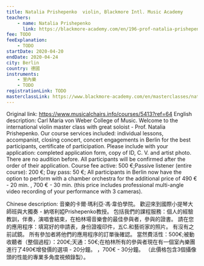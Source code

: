 ```yaml
---
title: Natalia Prishepenko  violin, Blackmore Intl. Music Academy
teachers:
	- name: Natalia Prishepenko
	  link: https://blackmore-academy.com/en/196-prof-natalia-prishepenko-violin-chamber-music-ensembles-musikhochschule-dresden
fee: TODO
feeExplanation: 
	- TODO
startDate: 2020-04-20
endDate: 2020-04-24
city: Berlin
country: 德國
instruments:
	- 室內樂
	- TODO
registrationLink: TODO
masterclassLink: https://www.blackmore-academy.com/en/masterclasses/natalia-prishepenko-2
---
```

Original link: https://www.musicalchairs.info/courses/5413?ref=64
English description:
Carl Maria von Weber College of Music.
Welcome to the international violin master class with great soloist - Prof.
 Natalia Prishepenko.
 Our course services included: individual lessons, accompanist, closing concert, concert engagements in Berlin for the best participants, certificate of participation.
 Please include with your application: completed application form, copy of ID, C.
V.
 and artist photo.
There are no audition before.
 All participants will be confirmed after the order of their application.
 Course fee active: 500 €;Passive listener (entire course): 200 €; Day pass: 50 €; All participants in Berlin now have the option to perform with a chamber orchestra for the additional price of 490 € - 20 min.
, 700 € - 30 min.
 (this price includes professional multi-angle video recording of your performance with 3 cameras).


Chinese description:
音樂的卡爾·瑪利亞·馮·韋伯學院。
歡迎來到國際小提琴大師班與大獨奏 - 納塔利婭Prishepenko教授。
包括我們的課程服務：個人的經驗教訓，伴奏，演唱會結束，在柏林場音樂會的最佳參與者，參與的證書。
請在您的應用程序：填寫好的申請表，身份證複印件，五C.和藝術家的照片。
有沒有之前試鏡。
所有參加者將他們的應用程序的訂單後確認。
當然費活性：500€;被動收聽者（整個過程）：200€;天通：50€;在柏林所有的參與者現在有一個室內樂團進行了490€增發價的選項 -  20分鐘。
 ，700€ -  30分鐘。
 （此價格包含3個攝像頭的性能的專業多角度視頻錄製）。

